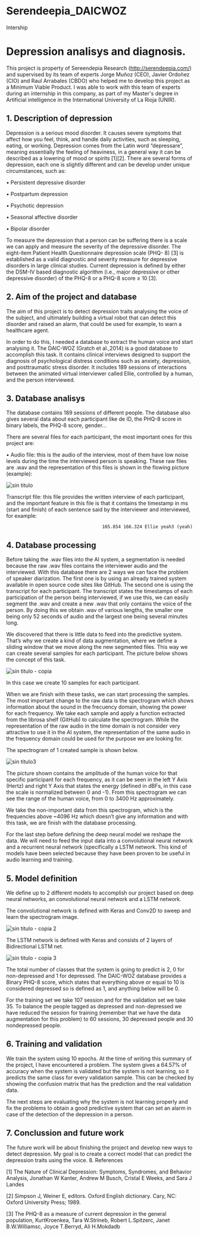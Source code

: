 # Serendeepia_DAICWOZ
Intership
# Depression analisys and diagnosis.
This project is property of Sereendepia Research (http://serendeepia.com/) and supervised by its team
of experts Jorge Muñoz (CEO), Javier Ordoñez (CIO) and Raul Arrabales (CBDO) who helped me to
develop this project as a Minimum Viable Product. I was able to work with this team of experts during
an internship in this company, as part of my Master's degree in Artificial intelligence in the International
University of La Rioja (UNIR).

## 1. Description of depression

Depression is a serious mood disorder. It causes severe symptoms that affect how you feel, think, and
handle daily activities, such as sleeping, eating, or working. Depression comes from the Latin word
“depressare”, meaning essentially the feeling of heaviness, in a general way it can be described as a
lowering of mood or spirits [1][2]. There are several forms of depression, each one is slightly different
and can be develop under unique circumstances, such as:

• Persistent depressive disorder

• Postpartum depression

• Psychotic depression

• Seasonal affective disorder

• Bipolar disorder

To measure the depression that a person can be suffering there is a scale we can apply and measure the
severity of the depressive disorder. The eight-item Patient Health Questionnaire depression scale (PHQ-
8) [3] is established as a valid diagnostic and severity measure for depressive disorders in large clinical
studies. Current depression is defined by either the DSM-IV based diagnostic algorithm (i.e., major
depressive or other depressive disorder) of the PHQ-8 or a PHQ-8 score ≥ 10 [3].

## 2. Aim of the project and database

The aim of this project is to detect depression traits analysing the voice of the subject, and ultimately
building a virtual robot that can detect this disorder and raised an alarm, that could be used for
example, to warn a healthcare agent.

In order to do this, I needed a database to extract the human voice and start analysing it. The DAIC-WOZ
(Gratch et al.,2014) is a good database to accomplish this task. It contains clinical interviews designed to
support the diagnosis of psychological distress conditions such as anxiety, depression, and posttraumatic
stress disorder. It includes 189 sessions of interactions between the animated virtual
interviewer called Ellie, controlled by a human, and the person interviewed.

## 3. Database analisys
The database contains 189 sessions of different people. The database also gives several data about each
participant like de ID, the PHQ-8 score in binary labels, the PHQ-8 score, gender…

There are several files for each participant, the most important ones for this project are:

• Audio file: this is the audio of the interview, most of them have low noise levels during the time
the interviewed person is speaking. These raw files are .wav and the representation of this files
is shown in the flowing picture (example):

![sin titulo](https://user-images.githubusercontent.com/43761341/51127981-1bc1fd00-1827-11e9-989f-1dbfb890b6cf.png)

Transcript file: this file provides the written interview of each participant, and the important
feature in this file is that it contains the timestamp in ms (start and finish) of each sentence said
by the interviewer and interviewed, for example:

                                        165.854 166.324 Ellie yeah3 (yeah)

## 4. Database processing

Before taking the .wav files into the AI system, a segmentation is needed because the raw .wav files
contains the interviewer audio and the interviewed. With this database there are 2 ways we can face
the problem of speaker diarization. The first one is by using an already trained system available in open
source code sites like GitHub. The second one is using the transcript for each participant. The transcript
states the timestamps of each participation of the person being interviewed, if we use this, we can
easily segment the .wav and create a new .wav that only contains the voice of the person. By doing this
we obtain .wav of various lengths, the smaller one being only 52 seconds of audio and the largest one being several minutes long.

We discovered that there is little data to feed into the predictive system. That’s why we create a kind of
data augmentation, where we define a sliding window that we move along the new segmented files.
This way we can create several samples for each participant. The picture below shows the concept of
this task.

![sin titulo - copia](https://user-images.githubusercontent.com/43761341/51127982-1bc1fd00-1827-11e9-99af-43538c09b694.png)

In this case we create 10 samples for each participant.

When we are finish with these tasks, we can start processing the samples. The most important change
to the raw data is the spectrogram which shows information about the sound in the frecuency domain,
showing the power for each frequency. We take each sample and apply a function extracted from the
librosa shelf (GitHub) to calculate the spectrogram. While the representation of the raw audio in the
time domain is not consider very attractive to use it in the AI system, the representation of the same
audio in the frequency domain could be used for the purpose we are looking for.

The spectrogram of 1 created sample is shown below.

![sin titulo3](https://user-images.githubusercontent.com/43761341/51127985-1c5a9380-1827-11e9-86fe-2183a7573c04.png)

The picture shown contains the amplitude of the human voice for that specific participant for each
frequency, as it can be seen in the left Y Axis (Hertz) and right Y Axis that states the energy (defined in
dBFs, in this case the scale is normalized between 0 and -1). From this spectrogram we can see the range
of the human voice, from 0 to 3400 Hz approximately.

We take the non-important data from this spectrogram, which is the frequencies above ~4096 Hz which
doesn’t give any information and with this task, we are finish with the database processing.

For the last step before defining the deep neural model we reshape the data. We will need to feed the
input data into a convolutional neural network and a recurrent neural network (specifically a LSTM
network. This kind of models have been selected because they have been proven to be useful in audio
learning and training.

## 5. Model definition

We define up to 2 different models to accomplish our project based on deep neural networks, an
convolutional neural network and a LSTM network.

The convolutional network is defined with Keras and Conv2D to sweep and learn the spectrogram
image.

![sin titulo - copia 2](https://user-images.githubusercontent.com/43761341/51127983-1c5a9380-1827-11e9-8d28-1a11a604bb68.png)

The LSTM network is defined with Keras and consists of 2 layers of Bidirectional LSTM net.

![sin titulo - copia 3](https://user-images.githubusercontent.com/43761341/51127984-1c5a9380-1827-11e9-8ec6-fa2f7ff7aaa8.png)

The total number of classes that the system is going to predict is 2, 0 for non-depressed and 1 for
depressed. The DAIC-WOZ database provides a Binary PHQ-8 score, which states that everything above
or equal to 10 is considered depressed so is defined as 1, and anything below will be 0.

For the training set we take 107 session and for the validation set we take 35. To balance the people
tagged as depressed and non-depressed we have reduced the session for training (remember that we
have the data augmentation for this problem) to 60 sessions, 30 depressed people and 30 nondepressed
people.

## 6. Training and validation

We train the system using 10 epochs. At the time of writing this summary of the project, I have
encountered a problem. The system gives a 64.57% of accuracy when the system is validated but the
system is not learning, so it predicts the same class for every validation sample. This can be checked by
showing the confusion matrix that has the prediction and the real validation data.

The next steps are evaluating why the system is not learning properly and fix the problems to obtain a
good predictive system that can set an alarm in case of the detection of the depression in a person.

## 7. Conclussion and future work

The future work will be about finishing the project and develop new ways to detect depression. My goal
is to create a correct model that can predict the depression traits using the voice.
8. References

[1] The Nature of Clinical Depression: Symptoms, Syndromes, and Behavior Analysis, Jonathan W
Kanter, Andrew M Busch, Cristal E Weeks, and Sara J Landes

[2] Simpson J, Weiner E, editors. Oxford English dictionary. Cary, NC: Oxford University Press; 1989.

[3] The PHQ-8 as a measure of current depression in the general population, KurtKroenkea, Tara
W.Strineb, Robert L.Spitzerc, Janet B.W.Williamsc, Joyce T.Berryd, Ali H.Mokdadb























